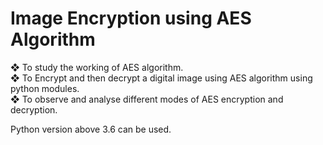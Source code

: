 # Image Encryption using AES Algorithm  
❖ To study the working of AES algorithm.  
❖ To Encrypt and then decrypt a digital image using
AES algorithm using python modules.  
❖ To observe and analyse different modes of AES
encryption and decryption.  

Python version above 3.6 can be used.  

